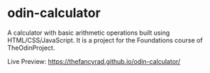 # odin-calculator
A calculator with basic arithmetic operations built using HTML/CSS/JavaScript.
It is a project for the Foundations course of TheOdinProject.

Live Preview: https://thefancyrad.github.io/odin-calculator/